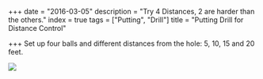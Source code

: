 +++
date = "2016-03-05"
description = "Try 4 Distances, 2 are harder than the others."
index = true
tags = ["Putting", "Drill"]
title = "Putting Drill for Distance Control"

+++
Set up four balls and different distances from the hole: 5, 10, 15 and 20 feet.

![](https://res.cloudinary.com/demo/image/fetch/w_150,h_150,c_thumb,g_face,r_20/https://upload.wikimedia.org/wikipedia/commons/thumb/4/46/Tiger_Woods_2018.jpg/220px-Tiger_Woods_2018.jpg)